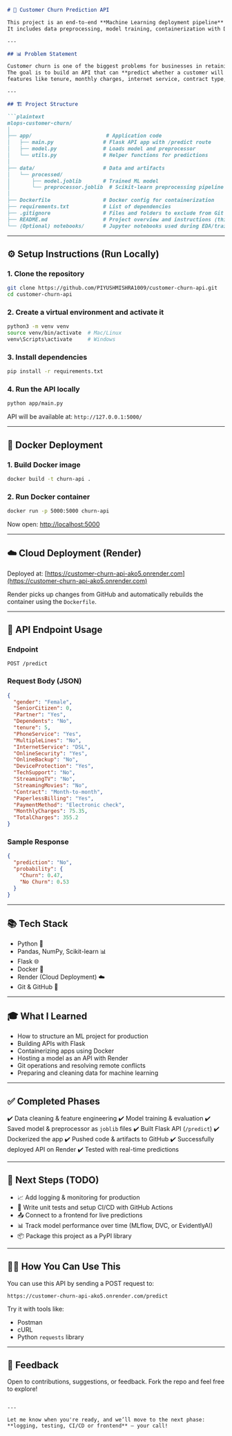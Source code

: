 ````markdown
# 💼 Customer Churn Prediction API

This project is an end-to-end **Machine Learning deployment pipeline** for predicting whether a customer is likely to churn. 
It includes data preprocessing, model training, containerization with Docker, and deployment to a cloud service via Render.

---

## 📊 Problem Statement

Customer churn is one of the biggest problems for businesses in retaining clients.
The goal is to build an API that can **predict whether a customer will churn** based on certain 
features like tenure, monthly charges, internet service, contract type, and more.

---

## 🏗️ Project Structure

```plaintext
mlops-customer-churn/
│
├── app/                        # Application code
│   ├── main.py                # Flask API app with /predict route
│   ├── model.py               # Loads model and preprocessor
│   └── utils.py               # Helper functions for predictions
│
├── data/                      # Data and artifacts
│   └── processed/
│       ├── model.joblib       # Trained ML model
│       └── preprocessor.joblib  # Scikit-learn preprocessing pipeline
│
├── Dockerfile                 # Docker config for containerization
├── requirements.txt           # List of dependencies
├── .gitignore                 # Files and folders to exclude from Git
├── README.md                  # Project overview and instructions (this file)
└── (Optional) notebooks/      # Jupyter notebooks used during EDA/training
````

---

## ⚙️ Setup Instructions (Run Locally)

### 1. Clone the repository

```bash
git clone https://github.com/PIYUSHMISHRA1009/customer-churn-api.git
cd customer-churn-api
```

### 2. Create a virtual environment and activate it

```bash
python3 -m venv venv
source venv/bin/activate  # Mac/Linux
venv\Scripts\activate     # Windows
```

### 3. Install dependencies

```bash
pip install -r requirements.txt
```

### 4. Run the API locally

```bash
python app/main.py
```

API will be available at: `http://127.0.0.1:5000/`

---

## 🐳 Docker Deployment

### 1. Build Docker image

```bash
docker build -t churn-api .
```

### 2. Run Docker container

```bash
docker run -p 5000:5000 churn-api
```

Now open: [http://localhost:5000](http://localhost:5000)

---

## ☁️ Cloud Deployment (Render)

Deployed at: [https://customer-churn-api-ako5.onrender.com](https://customer-churn-api-ako5.onrender.com)

Render picks up changes from GitHub and automatically rebuilds the container using the `Dockerfile`.

---

## 🔗 API Endpoint Usage

### Endpoint

```http
POST /predict
```

### Request Body (JSON)

```json
{
  "gender": "Female",
  "SeniorCitizen": 0,
  "Partner": "Yes",
  "Dependents": "No",
  "tenure": 5,
  "PhoneService": "Yes",
  "MultipleLines": "No",
  "InternetService": "DSL",
  "OnlineSecurity": "Yes",
  "OnlineBackup": "No",
  "DeviceProtection": "Yes",
  "TechSupport": "No",
  "StreamingTV": "No",
  "StreamingMovies": "No",
  "Contract": "Month-to-month",
  "PaperlessBilling": "Yes",
  "PaymentMethod": "Electronic check",
  "MonthlyCharges": 75.35,
  "TotalCharges": 355.2
}
```

### Sample Response

```json
{
  "prediction": "No",
  "probability": {
    "Churn": 0.47,
    "No Churn": 0.53
  }
}
```

---

## 📚 Tech Stack

* Python 🐍
* Pandas, NumPy, Scikit-learn 📊
* Flask 🌐
* Docker 🐳
* Render (Cloud Deployment) ☁️
* Git & GitHub 🔧

---

## 🎓 What I Learned

* How to structure an ML project for production
* Building APIs with Flask
* Containerizing apps using Docker
* Hosting a model as an API with Render
* Git operations and resolving remote conflicts
* Preparing and cleaning data for machine learning

---

## ✅ Completed Phases

✔️ Data cleaning & feature engineering
✔️ Model training & evaluation
✔️ Saved model & preprocessor as `joblib` files
✔️ Built Flask API (`/predict`)
✔️ Dockerized the app
✔️ Pushed code & artifacts to GitHub
✔️ Successfully deployed API on Render
✔️ Tested with real-time predictions

---

## 🚧 Next Steps (TODO)

* 📈 Add logging & monitoring for production
* 🧪 Write unit tests and setup CI/CD with GitHub Actions
* 📤 Connect to a frontend for live predictions
* 📊 Track model performance over time (MLflow, DVC, or EvidentlyAI)
* 📦 Package this project as a PyPI library

---

## 🙋‍♂️ How You Can Use This

You can use this API by sending a POST request to:

```
https://customer-churn-api-ako5.onrender.com/predict
```

Try it with tools like:

* Postman
* cURL
* Python `requests` library

---

## 💬 Feedback

Open to contributions, suggestions, or feedback. Fork the repo and feel free to explore!

```

---

Let me know when you're ready, and we’ll move to the next phase: **logging, testing, CI/CD or frontend** — your call!
```
